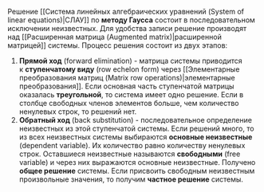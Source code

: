 Решение [[Система линейных алгебраических уравнений (System of linear equations)|СЛАУ]] по **методу Гаусса** состоит в последовательном исключении неизвестных. Для удобства записи решение производят над [[Расширенная матрица (Augmented matrix)|расширенной матрицей]] системы. Процесс решения состоит из двух этапов:
1. **Прямой ход** (forward elimination) - матрица системы приводится к **ступенчатому виду** (row echelon form) через [[Элементарные преобразования матриц (Matrix row operations)|элементарные преобразования]]. Если основная часть ступенчатой матрицы оказалась **треугольной**, то система имеет одно решение. Если в столбце свободных членов элементов больше, чем количество ненулевых строк, то решений нет.
2. **Обратный ход** (back substitution) - последовательное определение неизвестных из этой ступенчатой системы. Если решений много, то из всех неизвестных системы выбираются **основные неизвестные** (dependent variable). Их количество равно количеству ненулевых строк. Оставшиеся неизвестные называются **свободными** (free variable) и через них выражаются основные неизвестные. Получено **общее решение** системы. Если присвоить свободным неизвестным произвольные значения, то получим **частное решение** системы.